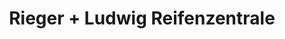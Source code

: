 ---
title: "Rieger + Ludwig Reifenzentrale"
url: /ingolstadt/rieger-ludwig-reifenzentrale/
shop: Reifen
---